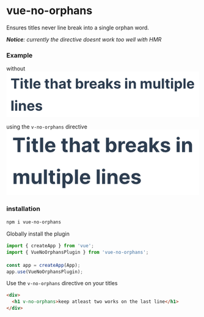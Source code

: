 # vue-no-orphans

Ensures titles never line break into a single orphan word.

***Notice**: currently the directive doesnt work too well with HMR* 

### Example

without
![Title breaks into a orphan word](./docs/without.png)

using the `v-no-orphans` directive
![Breaks into minimum two words](./docs/no-orphans.png)




### installation
```sh
npm i vue-no-orphans
```

Globally install the plugin

```js
import { createApp } from 'vue';
import { VueNoOrphansPlugin } from 'vue-no-orphans';

const app = createApp(App);
app.use(VueNoOrphansPlugin);
```

Use the `v-no-orphans` directive on your titles

```html
<div>
  <h1 v-no-orphans>keep atleast two works on the last line</h1>
</div>
```
